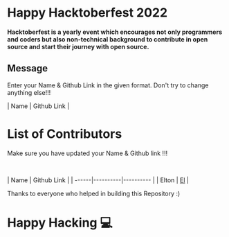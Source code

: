 # Happy Hacktoberfest 2022
**Hacktoberfest is a yearly event which encourages not only programmers and coders but also non-technical background to contribute in open source and start their journey with open source.**  

## Message
Enter your Name & Github Link in the given format. Don't try to change anything else!!!

| Name | Github Link | 

# List of Contributors
<p>Make sure you have updated your Name & Github link !!!</p>
<br>
  
| Name | Github Link |
| ------|----------|---------- |
| Elton | <a href="https://github.com/eltonpinto156/">El</a> |


Thanks to everyone who helped in building this Repository :)

# Happy Hacking 💻
